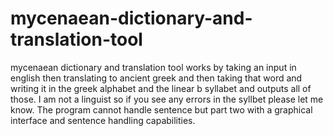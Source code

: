 # mycenaean-dictionary-and-translation-tool
mycenaean dictionary and translation tool works by taking an input in english then translating to ancient greek and then taking that word and writing it in the greek alphabet and the linear b syllabet and outputs all of those. I am not a linguist so if you see any errors in the syllbet please let me know. The program cannot handle sentence but part two with a graphical interface and sentence handling capabilities.
